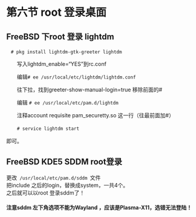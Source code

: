 # 第六节 root 登录桌面

## FreeBSD 下root 登录 lightdm

`　# pkg install lightdm-gtk-greeter lightdm`

　　写入lightdm\_enable=“YES”到rc.conf

　　编辑`# ee /usr/local/etc/lightdm/lightdm.conf`

　　往下拉，找到greeter-show-manual-login=true 移除前面的#

　　编辑 `# ee /usr/local/etc/pam.d/lightdm`

　　注释account requisite pam\_securetty.so 这一行（往最前面加#）

　　`# service lightdm start`

即可。

## FreeBSD KDE5 SDDM root登录

更改`  /usr/local/etc/pam.d/sddm  `文件\
把include 之后的login，替换成system，一共4个。\
之后就可以以root 登录sddm了！

#### 注意sddm 左下角选项不能为Wayland ，应该是Plasma-X11，选错无法登陆！
